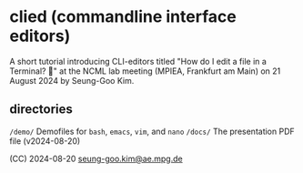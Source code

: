 # clied (commandline interface editors)

A short tutorial introducing CLI-editors titled "How do I edit a file in a Terminal? 🤷" at the NCML lab meeting (MPIEA, Frankfurt am Main) on 21 August 2024 by Seung-Goo Kim.

## directories

`/demo/` Demofiles for `bash`, `emacs`, `vim`, and `nano`
`/docs/` The presentation PDF file (v2024-08-20)

(CC) 2024-08-20 [seung-goo.kim@ae.mpg.de](mailto:seung-goo.kim@ae.mpg.de)

